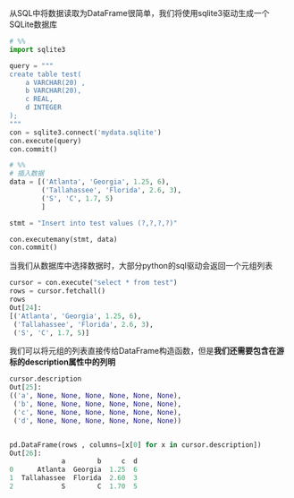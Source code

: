从SQL中将数据读取为DataFrame很简单，我们将使用sqlite3驱动生成一个SQLite数据库

```python
# %%
import sqlite3

query = """
create table test(
    a VARCHAR(20) ,
    b VARCHAR(20),
    c REAL,
    d INTEGER
);
"""
con = sqlite3.connect('mydata.sqlite')
con.execute(query)
con.commit()

# %%
# 插入数据
data = [('Atlanta', 'Georgia', 1.25, 6),
        ('Tallahassee', 'Florida', 2.6, 3),
        ('S', 'C', 1.7, 5)
        ]

stmt = "Insert into test values (?,?,?,?)"

con.executemany(stmt, data)
con.commit()
```

当我们从数据库中选择数据时，大部分python的sql驱动会返回一个元组列表

```python
cursor = con.execute("select * from test")
rows = cursor.fetchall()
rows
Out[24]: 
[('Atlanta', 'Georgia', 1.25, 6),
 ('Tallahassee', 'Florida', 2.6, 3),
 ('S', 'C', 1.7, 5)]
```

我们可以将元组的列表直接传给DataFrame构造函数，但是**我们还需要包含在游标的description属性中的列明**

```python
cursor.description
Out[25]: 
(('a', None, None, None, None, None, None),
 ('b', None, None, None, None, None, None),
 ('c', None, None, None, None, None, None),
 ('d', None, None, None, None, None, None))


pd.DataFrame(rows , columns=[x[0] for x in cursor.description])
Out[26]: 
             a        b     c  d
0      Atlanta  Georgia  1.25  6
1  Tallahassee  Florida  2.60  3
2            S        C  1.70  5

```

